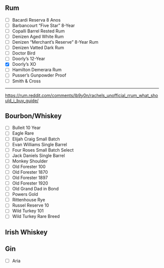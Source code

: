 ## Rum
- [ ] Bacardi Reserva 8 Anos
- [ ] Barbancourt “Five Star” 8-Year
- [ ] Copalli Barrel Rested Rum
- [ ] Denizen Aged White Rum
- [ ] Denizen “Merchant’s Reserve” 8-Year Rum
- [ ] Denizen Vatted Dark Rum
- [ ] Doctor Bird
- [ ] Doorly’s 12-Year
- [X] Doorly’s XO
- [ ] Hamilton Demerara Rum
- [ ] Pusser’s Gunpowder Proof
- [ ] Smith & Cross
---
https://rum.reddit.com/comments/lb9y0n/rachels_unofficial_rrum_what_should_i_buy_guide/  

## Bourbon/Whiskey
- [ ] Bulleit 10 Year
- [ ] Eagle Rare
- [ ] Elijah Craig Small Batch
- [ ] Evan Williams Single Barrel
- [ ] Four Roses Small Batch Select
- [ ] Jack Daniels Single Barrel
- [ ] Monkey Shoulder
- [ ] Old Forester 100
- [ ] Old Forester 1870
- [ ] Old Forester 1897
- [ ] Old Forester 1920
- [ ] Old Grand Dad in Bond
- [ ] Powers Gold
- [ ] Rittenhouse Rye
- [ ] Russel Reserve 10
- [ ] Wild Turkey 101
- [ ] Wild Turkey Rare Breed

## Irish Whiskey

## Gin
- [ ] Aria

